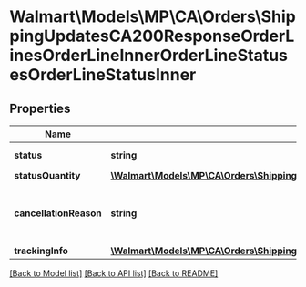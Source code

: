 # Walmart\Models\MP\CA\Orders\ShippingUpdatesCA200ResponseOrderLinesOrderLineInnerOrderLineStatusesOrderLineStatusInner

## Properties

Name | Type | Description | Notes
------------ | ------------- | ------------- | -------------
**status** | **string** | Should be 'Created' |
**statusQuantity** | [**\Walmart\Models\MP\CA\Orders\ShippingUpdatesCA200ResponseOrderLinesOrderLineInnerOrderLineQuantity**](ShippingUpdatesCA200ResponseOrderLinesOrderLineInnerOrderLineQuantity.md) |  |
**cancellationReason** | **string** | If order is cancelled, cancellationReason will explain the reason | [optional]
**trackingInfo** | [**\Walmart\Models\MP\CA\Orders\ShippingUpdatesCA200ResponseOrderLinesOrderLineInnerOrderLineStatusesOrderLineStatusInnerTrackingInfo**](ShippingUpdatesCA200ResponseOrderLinesOrderLineInnerOrderLineStatusesOrderLineStatusInnerTrackingInfo.md) |  | [optional]


[[Back to Model list]](./) [[Back to API list]](../../../../../README.md#supported-apis) [[Back to README]](../../../../../README.md)
